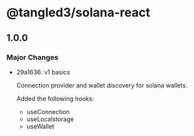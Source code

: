 # @tangled3/solana-react

## 1.0.0

### Major Changes

- 29a1636: v1 basics

  Connection provider and wallet discovery for solana wallets.

  Added the following hooks:

  - useConnection
  - useLocalstorage
  - useWallet

